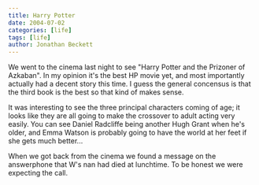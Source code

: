 ```yaml
---
title: Harry Potter
date: 2004-07-02
categories: [life]
tags: [life]
author: Jonathan Beckett
---
```


We went to the cinema last night to see "Harry Potter and the Prizoner of Azkaban". In my opinion it's the best HP movie yet, and most importantly actually had a decent story this time. I guess the general concensus is that the third book is the best so that kind of makes sense.

It was interesting to see the three principal characters coming of age; it looks like they are all going to make the crossover to adult acting very easily. You can see Daniel Radcliffe being another Hugh Grant when he's older, and Emma Watson is probably going to have the world at her feet if she gets much better...

When we got back from the cinema we found a message on the answerphone that W's nan had died at lunchtime. To be honest we were expecting the call.